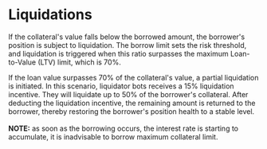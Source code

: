 # Liquidations

If the collateral's value falls below the borrowed amount, the borrower's position is subject to liquidation. The borrow limit sets the risk threshold, and liquidation is triggered when this ratio surpasses the maximum Loan-to-Value (LTV) limit, which is 70%.&#x20;

If the loan value surpasses 70% of the collateral's value, a partial liquidation is initiated. In this scenario, liquidator bots receives a 15% liquidation incentive. They will liquidate up to 50% of the borrower's collateral. After deducting the liquidation incentive, the remaining amount is returned to the borrower, thereby restoring the borrower's position health to a stable level.\
\
**NOTE:** as soon as the borrowing occurs, the interest rate is starting to accumulate, it is inadvisable to borrow maximum collateral limit.
